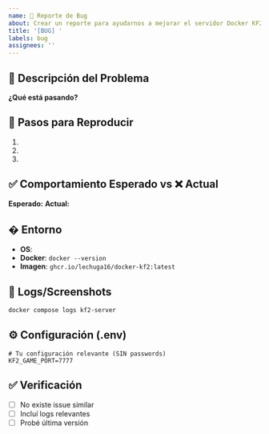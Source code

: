 ```yaml
---
name: 🐛 Reporte de Bug
about: Crear un reporte para ayudarnos a mejorar el servidor Docker KF2
title: '[BUG] '
labels: bug
assignees: ''
---
```


## 🐛 Descripción del Problema
**¿Qué está pasando?**

## 🔄 Pasos para Reproducir
1. 
2. 
3. 

## ✅ Comportamiento Esperado vs ❌ Actual
**Esperado:** 
**Actual:** 

## � Entorno
- **OS**: 
- **Docker**: `docker --version`
- **Imagen**: `ghcr.io/lechuga16/docker-kf2:latest`

## 📸 Logs/Screenshots
```bash
docker compose logs kf2-server
```

## ⚙️ Configuración (.env)
```env
# Tu configuración relevante (SIN passwords)
KF2_GAME_PORT=7777
```

## ✅ Verificación
- [ ] No existe issue similar
- [ ] Incluí logs relevantes
- [ ] Probé última versión
